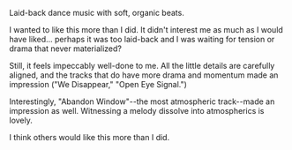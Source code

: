 Laid-back dance music with soft, organic beats.

I wanted to like this more than I did. It didn't interest me as much
as I would have liked... perhaps it was too laid-back and I was
waiting for tension or drama that never materialized?

Still, it feels impeccably well-done to me. All the little details are
carefully aligned, and the tracks that do have more drama and
momentum made an impression ("We Disappear," "Open Eye Signal.")

Interestingly, "Abandon Window"--the most atmospheric track--made
an impression as well. Witnessing a melody dissolve into
atmospherics is lovely.

I think others would like this more than I did.
